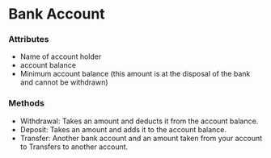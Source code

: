 # Bank Account
###  Attributes
* Name of account holder
* account balance
* Minimum account balance (this amount is at the disposal of the bank and cannot be withdrawn)
### Methods
* Withdrawal: Takes an amount and deducts it from the account balance.
* Deposit: Takes an amount and adds it to the account balance.
* Transfer: Another bank account and an amount taken from your account to Transfers to another account.
